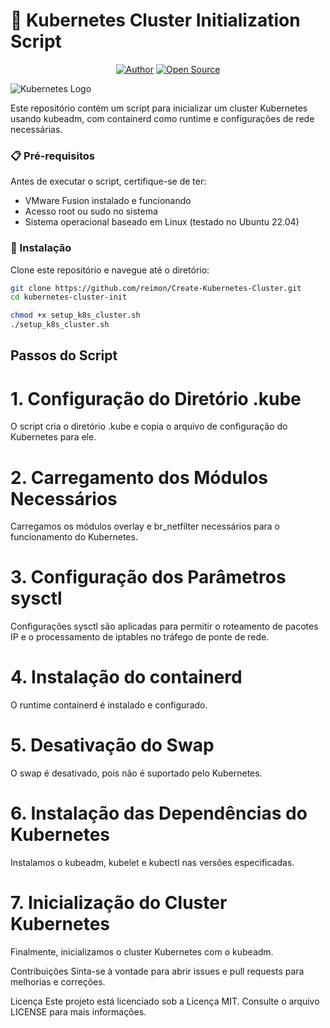 # 🚀 Kubernetes Cluster Initialization Script

<p align="center">
<a href="https://github.com/reimon"><img title="Author" src="https://img.shields.io/badge/Author-DeepSociety-svg?style=for-the-badge&logo=github"></a>
<a href="#"><img title="Open Source" src="https://img.shields.io/badge/Open%20Source-%E2%9D%A4-green?style=for-the-badge"></a>
</p>

![Kubernetes Logo](https://kubernetes.io/images/kubernetes-horizontal-color.png)

Este repositório contém um script para inicializar um cluster Kubernetes usando kubeadm, com containerd como runtime e configurações de rede necessárias.

### 📋 Pré-requisitos

Antes de executar o script, certifique-se de ter:

- VMware Fusion instalado e funcionando
- Acesso root ou sudo no sistema
- Sistema operacional baseado em Linux (testado no Ubuntu 22.04)

### 🔧 Instalação

Clone este repositório e navegue até o diretório:

```bash
git clone https://github.com/reimon/Create-Kubernetes-Cluster.git
cd kubernetes-cluster-init

chmod +x setup_k8s_cluster.sh
./setup_k8s_cluster.sh
```

## Passos do Script

# 1. Configuração do Diretório .kube

O script cria o diretório .kube e copia o arquivo de configuração do Kubernetes para ele.

# 2. Carregamento dos Módulos Necessários

Carregamos os módulos overlay e br_netfilter necessários para o funcionamento do Kubernetes.

# 3. Configuração dos Parâmetros sysctl

Configurações sysctl são aplicadas para permitir o roteamento de pacotes IP e o processamento de iptables no tráfego de ponte de rede.

# 4. Instalação do containerd

O runtime containerd é instalado e configurado.

# 5. Desativação do Swap

O swap é desativado, pois não é suportado pelo Kubernetes.

# 6. Instalação das Dependências do Kubernetes

Instalamos o kubeadm, kubelet e kubectl nas versões especificadas.

# 7. Inicialização do Cluster Kubernetes

Finalmente, inicializamos o cluster Kubernetes com o kubeadm.

Contribuições
Sinta-se à vontade para abrir issues e pull requests para melhorias e correções.

Licença
Este projeto está licenciado sob a Licença MIT. Consulte o arquivo LICENSE para mais informações.
